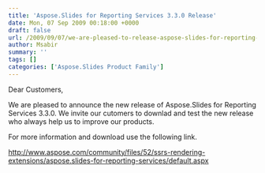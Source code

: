 ```yaml
---
title: 'Aspose.Slides for Reporting Services 3.3.0 Release'
date: Mon, 07 Sep 2009 00:18:00 +0000
draft: false
url: /2009/09/07/we-are-pleased-to-release-aspose-slides-for-reporting-services-3-3-0-for-users/
author: Msabir
summary: ''
tags: []
categories: ['Aspose.Slides Product Family']
---
```


Dear Customers,

We are pleased to announce the new release of Aspose.Slides for Reporting Services 3.3.0. We invite our cutomers to downlad and test the new release who always help us to improve our products. 

  

For more information and download use the following link.

[http://www.aspose.com/community/files/52/ssrs-rendering-extensions/aspose.slides-for-reporting-services/default.aspx  
](http://www.aspose.com/community/files/52/ssrs-rendering-extensions/aspose.slides-for-reporting-services/default.aspx)








